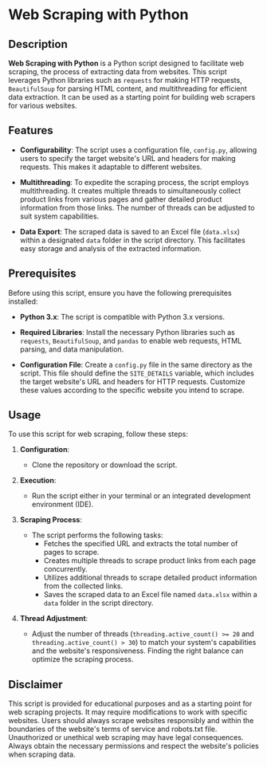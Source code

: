# Web Scraping with Python

## Description

**Web Scraping with Python** is a Python script designed to facilitate web scraping, the process of extracting data from websites. This script leverages Python libraries such as `requests` for making HTTP requests, `BeautifulSoup` for parsing HTML content, and multithreading for efficient data extraction. It can be used as a starting point for building web scrapers for various websites.

## Features

- **Configurability**: The script uses a configuration file, `config.py`, allowing users to specify the target website's URL and headers for making requests. This makes it adaptable to different websites.

- **Multithreading**: To expedite the scraping process, the script employs multithreading. It creates multiple threads to simultaneously collect product links from various pages and gather detailed product information from those links. The number of threads can be adjusted to suit system capabilities.

- **Data Export**: The scraped data is saved to an Excel file (`data.xlsx`) within a designated `data` folder in the script directory. This facilitates easy storage and analysis of the extracted information.

## Prerequisites

Before using this script, ensure you have the following prerequisites installed:

- **Python 3.x**: The script is compatible with Python 3.x versions.

- **Required Libraries**: Install the necessary Python libraries such as `requests`, `BeautifulSoup`, and `pandas` to enable web requests, HTML parsing, and data manipulation.

- **Configuration File**: Create a `config.py` file in the same directory as the script. This file should define the `SITE_DETAILS` variable, which includes the target website's URL and headers for HTTP requests. Customize these values according to the specific website you intend to scrape.

## Usage

To use this script for web scraping, follow these steps:

1. **Configuration**:
   - Clone the repository or download the script.

2. **Execution**:
   - Run the script either in your terminal or an integrated development environment (IDE).

3. **Scraping Process**:
   - The script performs the following tasks:
     - Fetches the specified URL and extracts the total number of pages to scrape.
     - Creates multiple threads to scrape product links from each page concurrently.
     - Utilizes additional threads to scrape detailed product information from the collected links.
     - Saves the scraped data to an Excel file named `data.xlsx` within a `data` folder in the script directory.

4. **Thread Adjustment**:
   - Adjust the number of threads (`threading.active_count() >= 20` and `threading.active_count() > 30`) to match your system's capabilities and the website's responsiveness. Finding the right balance can optimize the scraping process.

## Disclaimer

This script is provided for educational purposes and as a starting point for web scraping projects. It may require modifications to work with specific websites. Users should always scrape websites responsibly and within the boundaries of the website's terms of service and robots.txt file. Unauthorized or unethical web scraping may have legal consequences. Always obtain the necessary permissions and respect the website's policies when scraping data.
